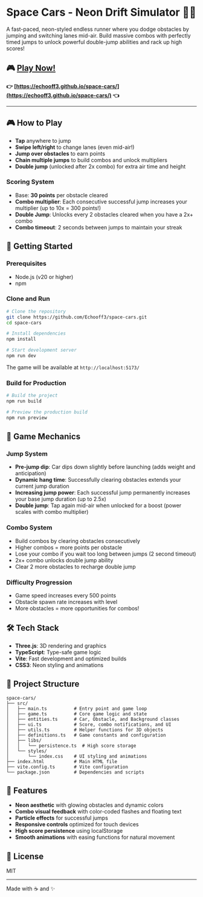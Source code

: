 # Space Cars - Neon Drift Simulator 🚗💫

A fast-paced, neon-styled endless runner where you dodge obstacles by jumping and switching lanes mid-air. Build massive combos with perfectly timed jumps to unlock powerful double-jump abilities and rack up high scores!

## 🎮 [Play Now!](https://echooff3.github.io/space-cars/)

**👉 [https://echooff3.github.io/space-cars/](https://echooff3.github.io/space-cars/) 👈**

---

## 🎮 How to Play

- **Tap** anywhere to jump
- **Swipe left/right** to change lanes (even mid-air!)
- **Jump over obstacles** to earn points
- **Chain multiple jumps** to build combos and unlock multipliers
- **Double jump** (unlocked after 2x combo) for extra air time and height

### Scoring System
- Base: **30 points** per obstacle cleared
- **Combo multiplier**: Each consecutive successful jump increases your multiplier (up to 10x = 300 points!)
- **Double Jump**: Unlocks every 2 obstacles cleared when you have a 2x+ combo
- **Combo timeout**: 2 seconds between jumps to maintain your streak

## 🚀 Getting Started

### Prerequisites
- Node.js (v20 or higher)
- npm

### Clone and Run

```bash
# Clone the repository
git clone https://github.com/Echooff3/space-cars.git
cd space-cars

# Install dependencies
npm install

# Start development server
npm run dev
```

The game will be available at `http://localhost:5173/`

### Build for Production

```bash
# Build the project
npm run build

# Preview the production build
npm run preview
```

## 🎯 Game Mechanics

### Jump System
- **Pre-jump dip**: Car dips down slightly before launching (adds weight and anticipation)
- **Dynamic hang time**: Successfully clearing obstacles extends your current jump duration
- **Increasing jump power**: Each successful jump permanently increases your base jump duration (up to 2.5x)
- **Double jump**: Tap again mid-air when unlocked for a boost (power scales with combo multiplier)

### Combo System
- Build combos by clearing obstacles consecutively
- Higher combos = more points per obstacle
- Lose your combo if you wait too long between jumps (2 second timeout)
- 2x+ combo unlocks double jump ability
- Clear 2 more obstacles to recharge double jump

### Difficulty Progression
- Game speed increases every 500 points
- Obstacle spawn rate increases with level
- More obstacles = more opportunities for combos!

## 🛠️ Tech Stack

- **Three.js**: 3D rendering and graphics
- **TypeScript**: Type-safe game logic
- **Vite**: Fast development and optimized builds
- **CSS3**: Neon styling and animations

## 📁 Project Structure

```
space-cars/
├── src/
│   ├── main.ts          # Entry point and game loop
│   ├── game.ts          # Core game logic and state
│   ├── entities.ts      # Car, Obstacle, and Background classes
│   ├── ui.ts            # Score, combo notifications, and UI
│   ├── utils.ts         # Helper functions for 3D objects
│   ├── definitions.ts   # Game constants and configuration
│   ├── libs/
│   │   └── persistence.ts  # High score storage
│   └── styles/
│       └── index.css    # UI styling and animations
├── index.html           # Main HTML file
├── vite.config.ts       # Vite configuration
└── package.json         # Dependencies and scripts
```

## 🎨 Features

- **Neon aesthetic** with glowing obstacles and dynamic colors
- **Combo visual feedback** with color-coded flashes and floating text
- **Particle effects** for successful jumps
- **Responsive controls** optimized for touch devices
- **High score persistence** using localStorage
- **Smooth animations** with easing functions for natural movement

## 📄 License

MIT

---

Made with ☕ and ✨
